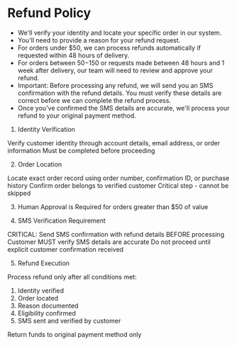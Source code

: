 # Refund Policy

- We'll verify your identity and locate your specific order in our system.
- You'll need to provide a reason for your refund request.
- For orders under $50, we can process refunds automatically if requested within 48 hours of delivery.
- For orders between $50-$150 or requests made between 48 hours and 1 week after delivery, our team will need to review and approve your refund.
- Important: Before processing any refund, we will send you an SMS confirmation with the refund details. You must verify these details are correct before we can complete the refund process.
- Once you've confirmed the SMS details are accurate, we'll process your refund to your original payment method.

1. Identity Verification

Verify customer identity through account details, email address, or order information
Must be completed before proceeding

2. Order Location

Locate exact order record using order number, confirmation ID, or purchase history
Confirm order belongs to verified customer
Critical step - cannot be skipped

3. Human Approval is Required for orders greater than $50 of value

4. SMS Verification Requirement

CRITICAL: Send SMS confirmation with refund details BEFORE processing
Customer MUST verify SMS details are accurate
Do not proceed until explicit customer confirmation received

5. Refund Execution

Process refund only after all conditions met:

1. Identity verified
2. Order located
3. Reason documented
4. Eligibility confirmed
5. SMS sent and verified by customer

Return funds to original payment method only
